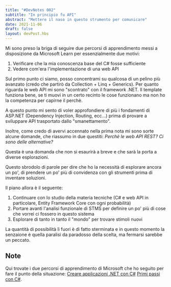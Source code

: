 ```yaml
---
title: "#DevNotes 002"
subtitle: "In principio fu API"
abstract: "Mettere il naso in questo strumento per comunicare"
date: 2021-11-06
draft: false
layout: devPost.hbs
---
```

Mi sono preso la briga di seguire due percorsi di apprendimento messi a disposizione da Microsoft Learn per essenzialmente due motivi:
1. Verificare che la mia conoscenza base del C# fosse sufficiente
2. Vedere com'era l'implementazione di una web API

Sul primo punto ci siamo, posso concentrami su qualcosa di un pelino più avanzato (credo che partirò da Collection + Linq + Generics).
Per quanto riguarda le web API mi sono "scontrato" con il framework .NET. Il template funziona bene, se ti muovi in un certo recinto le cose funzionano ma non ho la competenza per capirne il perchè.

A questo punto mi sento di voler approfondiere di più i fondamenti di ASP.NET (Dependency Injection, Routing, ecc...) prima di provare a sviluppare API trasportato dallo "smanettamento".

Inoltre, come credo di avervi accennato nella prima nota mi sono sorte alcune domande, che riassumo in due questiti:
*Perchè le web API REST? Ci sono delle alternative?*

Questa è una domanda che non si esaurirà a breve e che sarà la porta a diverse esplorazioni.

Questo sbrodolo di parole per dire che ho la necessità di esplorare ancora un po', di prendere un po' più di convidenza con gli strumenti prima di inventare soluzioni.

Il piano allora è il seguente:
1. Continuare con lo studio della materia tecniche (C# e web API in particolare, Entity Framework Core con ogni probabilità)
2. Portare avanti l'analisi funzionale di STMS per definire un po' più di cose che vorrei ci fossero in questo sistema
3. Esplorare di tanto in tanto il "mondo" per trovare stimoli nuovi

La quantità di possibilità lì fuori è di fatto sterminata e in questo momento la senzaione è quella paralisi da paradosso della scelta, ma fermarsi sarebbe un peccato.

## Note
Qui trovate i due percorsi di apprendimento di Microsoft che ho seguito per fare il punto della situazione: [Creare applicazioni .NET con C#](https://docs.microsoft.com/it-it/learn/paths/build-dotnet-applications-csharp/?source=learn)
[Primi passi con C#](https://docs.microsoft.com/en-us/learn/paths/csharp-first-steps/).